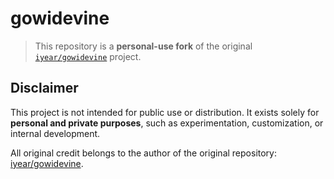 # gowidevine

> This repository is a **personal-use fork** of the original [`iyear/gowidevine`](https://github.com/iyear/gowidevine) project.

## Disclaimer

This project is not intended for public use or distribution. It exists solely for **personal and private purposes**, such as experimentation, customization, or internal development.

All original credit belongs to the author of the original repository: [iyear/gowidevine](https://github.com/iyear/gowidevine).
